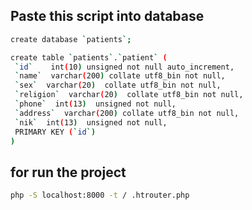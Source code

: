 ## Paste this script into database

```bash
create database `patients`;

create table `patients`.`patient` (
 `id`    int(10) unsigned not null auto_increment,
 `name`  varchar(200) collate utf8_bin not null,
 `sex`  varchar(20)  collate utf8_bin not null,
 `religion`  varchar(20)  collate utf8_bin not null,
 `phone`  int(13)  unsigned not null,
 `address`  varchar(200) collate utf8_bin not null,
 `nik`  int(13)  unsigned not null,
 PRIMARY KEY (`id`)
)
```
## for run the project
```bash
php -S localhost:8000 -t / .htrouter.php
```